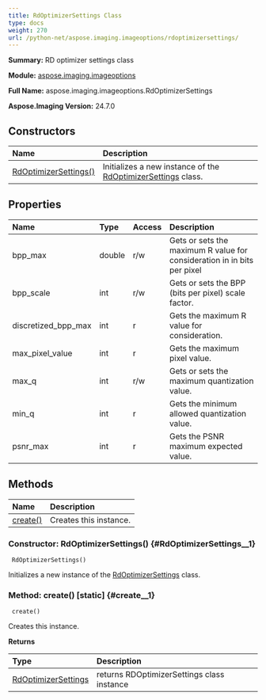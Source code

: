 ```yaml
---
title: RdOptimizerSettings Class
type: docs
weight: 270
url: /python-net/aspose.imaging.imageoptions/rdoptimizersettings/
---
```


**Summary:** RD optimizer settings class

**Module:** [aspose.imaging.imageoptions](/imaging/python-net/aspose.imaging.imageoptions/)

**Full Name:** aspose.imaging.imageoptions.RdOptimizerSettings

**Aspose.Imaging Version:** 24.7.0

## **Constructors**
| **Name** | **Description** |
| :- | :- |
| [RdOptimizerSettings()](#RdOptimizerSettings__1) | Initializes a new instance of the [RdOptimizerSettings](/imaging/python-net/aspose.imaging.imageoptions/rdoptimizersettings/) class. |
## **Properties**
| **Name** | **Type** | **Access** | **Description** |
| :- | :- | :- | :- |
| bpp_max | double | r/w | Gets or sets the maximum R value for consideration in  in bits per pixel |
| bpp_scale | int | r/w | Gets or sets the BPP (bits per pixel) scale factor. |
| discretized_bpp_max | int | r | Gets the maximum R value for consideration. |
| max_pixel_value | int | r | Gets the maximum pixel value. |
| max_q | int | r/w | Gets or sets the maximum quantization value. |
| min_q | int | r | Gets the minimum allowed quantization value. |
| psnr_max | int | r | Gets the PSNR maximum expected value. |
## **Methods**
| **Name** | **Description** |
| :- | :- |
| [create()](#create__1) | Creates this instance. |


### Constructor: RdOptimizerSettings() {#RdOptimizerSettings__1}


```
 RdOptimizerSettings() 
```

Initializes a new instance of the [RdOptimizerSettings](/imaging/python-net/aspose.imaging.imageoptions/rdoptimizersettings/) class.

### Method: create()  [static] {#create__1}


```
 create() 
```

Creates this instance.

**Returns**

| Type | Description |
| :- | :- |
| [RdOptimizerSettings](/imaging/python-net/aspose.imaging.imageoptions/rdoptimizersettings) | returns RDOptimizerSettings class instance |


